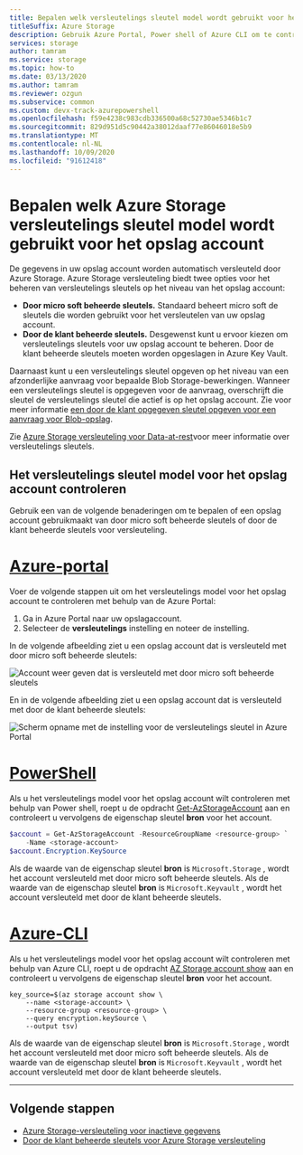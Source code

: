 ```yaml
---
title: Bepalen welk versleutelings sleutel model wordt gebruikt voor het opslag account
titleSuffix: Azure Storage
description: Gebruik Azure Portal, Power shell of Azure CLI om te controleren hoe de versleutelings sleutels voor het opslag account worden beheerd. Sleutels kunnen worden beheerd door micro soft (de standaard instelling) of door de klant. Door de klant beheerde sleutels moeten worden opgeslagen in Azure Key Vault.
services: storage
author: tamram
ms.service: storage
ms.topic: how-to
ms.date: 03/13/2020
ms.author: tamram
ms.reviewer: ozgun
ms.subservice: common
ms.custom: devx-track-azurepowershell
ms.openlocfilehash: f59e4238c983cdb336500a68c52730ae5346b1c7
ms.sourcegitcommit: 829d951d5c90442a38012daaf77e86046018e5b9
ms.translationtype: MT
ms.contentlocale: nl-NL
ms.lasthandoff: 10/09/2020
ms.locfileid: "91612418"
---
```

# <a name="determine-which-azure-storage-encryption-key-model-is-in-use-for-the-storage-account"></a>Bepalen welk Azure Storage versleutelings sleutel model wordt gebruikt voor het opslag account

De gegevens in uw opslag account worden automatisch versleuteld door Azure Storage. Azure Storage versleuteling biedt twee opties voor het beheren van versleutelings sleutels op het niveau van het opslag account:

- **Door micro soft beheerde sleutels.** Standaard beheert micro soft de sleutels die worden gebruikt voor het versleutelen van uw opslag account.
- **Door de klant beheerde sleutels.** Desgewenst kunt u ervoor kiezen om versleutelings sleutels voor uw opslag account te beheren. Door de klant beheerde sleutels moeten worden opgeslagen in Azure Key Vault.

Daarnaast kunt u een versleutelings sleutel opgeven op het niveau van een afzonderlijke aanvraag voor bepaalde Blob Storage-bewerkingen. Wanneer een versleutelings sleutel is opgegeven voor de aanvraag, overschrijft die sleutel de versleutelings sleutel die actief is op het opslag account. Zie voor meer informatie [een door de klant opgegeven sleutel opgeven voor een aanvraag voor Blob-opslag](../blobs/storage-blob-customer-provided-key.md).

Zie [Azure Storage versleuteling voor Data-at-rest](storage-service-encryption.md)voor meer informatie over versleutelings sleutels.

## <a name="check-the-encryption-key-model-for-the-storage-account"></a>Het versleutelings sleutel model voor het opslag account controleren

Gebruik een van de volgende benaderingen om te bepalen of een opslag account gebruikmaakt van door micro soft beheerde sleutels of door de klant beheerde sleutels voor versleuteling.

# <a name="azure-portal"></a>[Azure-portal](#tab/portal)

Voer de volgende stappen uit om het versleutelings model voor het opslag account te controleren met behulp van de Azure Portal:

1. Ga in Azure Portal naar uw opslagaccount.
1. Selecteer de **versleutelings** instelling en noteer de instelling.

In de volgende afbeelding ziet u een opslag account dat is versleuteld met door micro soft beheerde sleutels:

![Account weer geven dat is versleuteld met door micro soft beheerde sleutels](media/storage-encryption-key-model-get/microsoft-managed-encryption-key-setting-portal.png)

En in de volgende afbeelding ziet u een opslag account dat is versleuteld met door de klant beheerde sleutels:

![Scherm opname met de instelling voor de versleutelings sleutel in Azure Portal](media/storage-encryption-key-model-get/customer-managed-encryption-key-setting-portal.png)

# <a name="powershell"></a>[PowerShell](#tab/powershell)

Als u het versleutelings model voor het opslag account wilt controleren met behulp van Power shell, roept u de opdracht [Get-AzStorageAccount](/powershell/module/az.storage/get-azstorageaccount) aan en controleert u vervolgens de eigenschap sleutel **bron** voor het account.

```powershell
$account = Get-AzStorageAccount -ResourceGroupName <resource-group> `
    -Name <storage-account>
$account.Encryption.KeySource
```

Als de waarde van de eigenschap sleutel **bron** is `Microsoft.Storage` , wordt het account versleuteld met door micro soft beheerde sleutels. Als de waarde van de eigenschap sleutel **bron** is `Microsoft.Keyvault` , wordt het account versleuteld met door de klant beheerde sleutels.

# <a name="azure-cli"></a>[Azure-CLI](#tab/cli)

Als u het versleutelings model voor het opslag account wilt controleren met behulp van Azure CLI, roept u de opdracht [AZ Storage account show](/cli/azure/storage/account#az-storage-account-show) aan en controleert u vervolgens de eigenschap sleutel **bron** voor het account.

```azurecli-interactive
key_source=$(az storage account show \
    --name <storage-account> \
    --resource-group <resource-group> \
    --query encryption.keySource \
    --output tsv)
```

Als de waarde van de eigenschap sleutel **bron** is `Microsoft.Storage` , wordt het account versleuteld met door micro soft beheerde sleutels. Als de waarde van de eigenschap sleutel **bron** is `Microsoft.Keyvault` , wordt het account versleuteld met door de klant beheerde sleutels.

---

## <a name="next-steps"></a>Volgende stappen

- [Azure Storage-versleuteling voor inactieve gegevens](storage-service-encryption.md)
- [Door de klant beheerde sleutels voor Azure Storage versleuteling](customer-managed-keys-overview.md)
